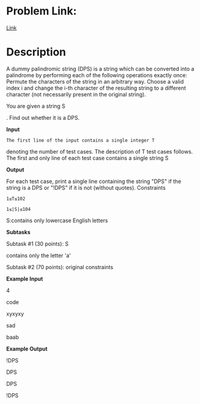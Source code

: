 # Problem Link:

[Link](https://www.codechef.com/problems/DPS)
# Description
A dummy palindromic string (DPS) is a string which can be converted into a palindrome by performing each of the following operations exactly once:
Permute the characters of the string in an arbitrary way.
Choose a valid index i and change the i-th character of the resulting string to a different character (not necessarily present in the original string).

You are given a string S

. Find out whether it is a DPS.

**Input**

    The first line of the input contains a single integer T

denoting the number of test cases. The description of T
test cases follows.
The first and only line of each test case contains a single string S

**Output**

For each test case, print a single line containing the string "DPS" if the string is a DPS or "!DPS" if it is not (without quotes).
Constraints

    1≤T≤102

    1≤|S|≤104

S:contains only lowercase English letters

**Subtasks**

Subtask #1 (30 points): S

contains only the letter 'a'

Subtask #2 (70 points): original constraints

**Example Input**

4

code

xyxyxy

sad

baab


**Example Output**

!DPS

DPS

DPS

!DPS

